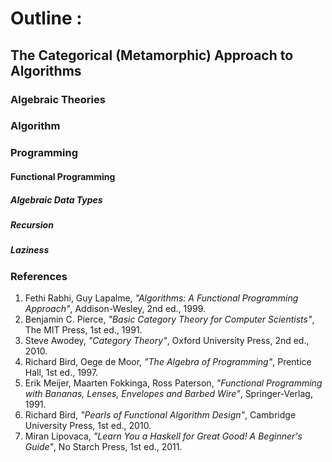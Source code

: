 # Outline :
## The Categorical (Metamorphic) Approach to Algorithms

### Algebraic Theories

### Algorithm

### Programming
#### Functional Programming
##### Algebraic Data Types
##### Recursion
##### Laziness

###  References
1. Fethi Rabhi, Guy Lapalme, _"Algorithms: A Functional Programming Approach"_, Addison-Wesley, 2nd ed., 1999.
1. Benjamin C. Pierce, _"Basic Category Theory for Computer Scientists"_, The MIT Press, 1st ed., 1991.
1. Steve Awodey, _"Category Theory"_, Oxford University Press, 2nd ed., 2010.
1. Richard Bird, Oege de Moor, _"The Algebra of Programming"_, Prentice Hall, 1st ed., 1997.
1. Erik Meijer, Maarten Fokkinga, Ross Paterson, _"Functional Programming with Bananas, Lenses, Envelopes and Barbed Wire"_, Springer-Verlag, 1991.
1. Richard Bird, _"Pearls of Functional Algorithm Design"_, Cambridge University Press, 1st ed., 2010.
1. Miran Lipovaca, _"Learn You a Haskell for Great Good! A Beginner's Guide"_, No Starch Press, 1st ed., 2011.
